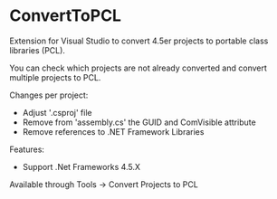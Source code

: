 ConvertToPCL
=======================

Extension for Visual Studio to convert 4.5er projects to portable class libraries (PCL).

You can check which projects are not already converted and convert multiple projects to PCL.

Changes per project:
- Adjust '.csproj' file
- Remove from 'assembly.cs' the GUID and ComVisible attribute
- Remove references to .NET Framework Libraries

Features:

* Support .Net Frameworks 4.5.X

Available through Tools -> Convert Projects to PCL
